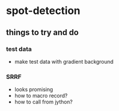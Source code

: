 # spot-detection

## things to try and do

### test data

- make test data with gradient background

### SRRF

- looks promising
- how to macro record? 
- how to call from jython?
